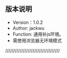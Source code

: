 ## 版本说明
- Version：1.0.2
- Author: jackwu
- Function: 通用补js环境。
- 需使用浏览器无环境模式


//////////////////////////////////